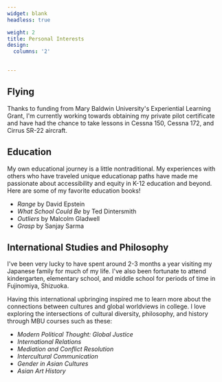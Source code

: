 ```yaml
---
widget: blank
headless: true

weight: 2
title: Personal Interests
design:
  columns: '2'
  

---
```


## Flying

Thanks to funding from Mary Baldwin University's Experiential Learning Grant, I'm currently working towards obtaining my private pilot certificate and have had the chance to take lessons in Cessna 150, Cessna 172, and Cirrus SR-22 aircraft. 

## Education

My own educational journey is a little nontraditional. My experiences with others who have traveled unique educationap paths have made me passionate about accessibility and equity in K-12 education and beyond. Here are some of my favorite education books!

- _Range_ by David Epstein
- _What School Could Be_ by Ted Dintersmith
- _Outliers_ by Malcolm Gladwell
- _Grasp_ by Sanjay Sarma

## International Studies and Philosophy

I've been very lucky to have spent around 2-3 months a year visiting my Japanese family for much of my life. I've also been fortunate to attend kindergarten, elementary school, and middle school for periods of time in Fujinomiya, Shizuoka.

Having this international upbringing inspired me to learn more about the connections between cultures and global worldviews in college. I love exploring the intersections of cultural diversity, philosophy, and history through MBU courses such as these:
- _Modern Political Thought: Global Justice_
- _International Relations_
- _Mediation and Conflict Resolution_
- _Intercultural Communication_
- _Gender in Asian Cultures_
- _Asian Art History_
